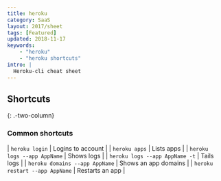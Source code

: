 ```yaml
---
title: heroku
category: SaaS
layout: 2017/sheet
tags: [Featured]
updated: 2018-11-17
keywords:
    - "heroku"
    - "heroku shortcuts"
intro: |
  Heroku-cli cheat sheet 
---
```


Shortcuts
---------
{: .-two-column}

### Common shortcuts

| `heroku login` | Logins to account |
| `heroku apps` | Lists apps |
| `heroku logs --app AppName` | Shows logs |
| `heroku logs --app AppName -t` | Tails logs |
| `heroku domains --app AppName` | Shows an app domains |
| `heroku restart --app AppName` | Restarts an app |